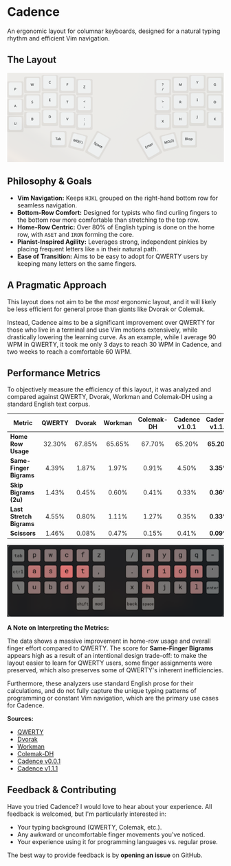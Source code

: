 # Cadence

An ergonomic layout for columnar keyboards, designed for a natural typing rhythm and efficient Vim navigation.

## The Layout

![Keyboard Layout Image](cadence.jpg)

## Philosophy & Goals

- **Vim Navigation:** Keeps `HJKL` grouped on the right-hand bottom row for seamless navigation.
- **Bottom-Row Comfort:** Designed for typists who find curling fingers to the bottom row more comfortable than stretching to the top row.
- **Home-Row Centric:** Over 80% of English typing is done on the home row, with `ASET` and `IRON` forming the core.
- **Pianist-Inspired Agility:** Leverages strong, independent pinkies by placing frequent letters like `n` in their natural path.
- **Ease of Transition:** Aims to be easy to adopt for QWERTY users by keeping many letters on the same fingers.

## A Pragmatic Approach

This layout does not aim to be the _most_ ergonomic layout, and it will likely be less efficient for general prose than giants like Dvorak or Colemak.

Instead, Cadence aims to be a significant improvement over QWERTY for those who live in a terminal and use Vim motions extensively, while drastically lowering the learning curve. As an example, while I average 90 WPM in QWERTY, it took me only 3 days to reach 30 WPM in Cadence, and two weeks to reach a comfortable 60 WPM.

## Performance Metrics

To objectively measure the efficiency of this layout, it was analyzed and compared against QWERTY, Dvorak, Workman and Colemak-DH using a standard English text corpus.

| Metric                   | QWERTY | Dvorak | Workman | Colemak-DH | Cadence v1.0.1 | Cadence v1.1.1 |
| ------------------------ | :----: | :----: | :-----: | :--------: | :------------: | :------------: |
| **Home Row Usage**       | 32.30% | 67.85% | 65.65%  |   67.70%   |     65.20%     |   **65.20%**   |
| **Same-Finger Bigrams**  | 4.39%  | 1.87%  |  1.97%  |   0.91%    |     4.50%      |   **3.35%**    |
| **Skip Bigrams (2u)**    | 1.43%  | 0.45%  |  0.60%  |   0.41%    |     0.33%      |   **0.36%**    |
| **Last Stretch Bigrams** | 4.55%  | 0.80%  |  1.11%  |   1.27%    |     0.35%      |   **0.33%**    |
| **Scissors**             | 1.46%  | 0.08%  |  0.47%  |   0.15%    |     0.41%      |   **0.09%**    |

![Heatmap](heatmap.jpg)

**A Note on Interpreting the Metrics:**

The data shows a massive improvement in home-row usage and overall finger effort compared to QWERTY. The score for **Same-Finger Bigrams** appears high as a result of an intentional design trade-off: to make the layout easier to learn for QWERTY users, some finger assignments were preserved, which also preserves some of QWERTY's inherent inefficiencies.

Furthermore, these analyzers use standard English prose for their calculations, and do not fully capture the unique typing patterns of programming or constant Vim navigation, which are the primary use cases for Cadence.

**Sources:**

- [QWERTY](https://cyanophage.github.io/playground.html?layout=qwertyuiop-asdfghjkl%3B%27zxcvbnm%2C.%2F%5C%5E&mode=ergo&lan=english&thumb=l)
- [Dvorak](https://cyanophage.github.io/playground.html?layout=%27%2C.pyfgcrl%2Faoeuidhtns-%3Bqjkxbmwvz%5C%5E&mode=ergo&lan=english&thumb=l)
- [Workman](https://cyanophage.github.io/playground.html?layout=qdrwbjfup%3B-ashtgyneoi%27zxmcvkl%2C.%2F%5C%5E&mode=ergo&lan=english&thumb=l)
- [Colemak-DH](https://cyanophage.github.io/playground.html?layout=qwfpbjluy%3B-arstgmneio%27zxcdvkh%2C.%2F%5C%5E&mode=ergo&lan=english&thumb=l)
- [Cadence v0.0.1](https://cyanophage.github.io/playground.html?layout=pwdfz%2Fmygq-aset%2C.iron%27bucv%3Bxhjkl%5C%5E&mode=ergo&lan=english&thumb=l)
- [Cadence v1.1.1](https://cyanophage.github.io/playground.html?layout=pwcfz%2Fmygq-aset%2C.rion%27ubdv%3Bxhjkl%5C%5E&mode=ergo&lan=english&thumb=l)

## Feedback & Contributing

Have you tried Cadence? I would love to hear about your experience. All feedback is welcomed, but I'm particularly interested in:

- Your typing background (QWERTY, Colemak, etc.).
- Any awkward or uncomfortable finger movements you've noticed.
- Your experience using it for programming languages vs. regular prose.

The best way to provide feedback is by **opening an issue** on GitHub.
